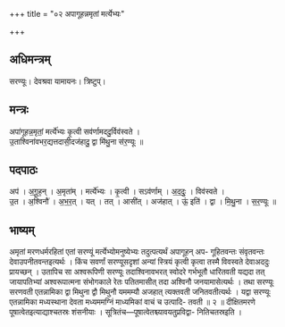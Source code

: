 +++
title = "०२ अपागूहन्नमृतां मर्त्येभ्यः"

+++
## अधिमन्त्रम्
सरण्यूः। देवश्रवा यामायनः। त्रिष्टुप्।

## मन्त्रः
अपा॑गूहन्न॒मृतां॒ मर्त्ये॑भ्यः कृ॒त्वी सव॑र्णामददु॒र्विव॑स्वते ।  
उ॒ताश्विना॑वभर॒द्यत्तदासी॒दज॑हादु॒ द्वा मि॑थु॒ना स॑र॒ण्यूः ॥

## पदपाठः
अप॑ । अ॒गू॒ह॒न् । अ॒मृता॑म् । मर्त्ये॑भ्यः । कृ॒त्वी । सऽव॑र्णाम् । अ॒द॒दुः॒ । विव॑स्वते ।  
उ॒त । अ॒श्विनौ॑ । अ॒भ॒र॒त् । यत् । तत् । आसी॑त् । अज॑हात् । ऊं॒ इति॑ । द्वा । मि॒थु॒ना । स॒र॒ण्यूः ॥

## भाष्यम्
अमृतां मरणधर्मरहितां एतां सरण्यूं मर्त्येभ्योमनुष्येभ्यः तदुत्पत्यर्थं अपागूहन् अप- गूहितवन्तः संवृतवन्तः देवाउपनीतवन्तइत्यर्थः । किंच सवर्णां सरण्यूसदृशां अन्यां स्त्रियं कृत्वी कृत्वा तस्मै विवस्वते देवाअददुः प्रायच्छन् । उतापिच सा अश्वरूपिणी सरण्यूः तदाश्विनावभरत् स्वोदरे गर्भभूतौ धारितवती यद्यदा तत् जायापतिभ्यां अश्वरूपात्मना संभोगकाले रेतः पतितमासीत् तदा अश्विनौ जनयामासेत्यर्थः । तथा सरण्यूः सरणवती एतन्नामिका द्वा मिथुना द्वौ मिथुनौ यममम्यौ अजहात् त्यक्तवती जनितवतीत्यर्थः । यद्वा सरण्यूः एतन्नामिका मध्यस्थाना देवता मध्यममग्निं माध्यमिकां वाचं च उत्पादि- तवती ॥ २ ॥ दीक्षितमरणे पूषात्वेतइत्याद्याश्चतस्रः शंसनीयाः । सूत्रितंच—पूषात्वेतश्च्यावयतुप्रविद्वा- नितिचतस्रइति ।